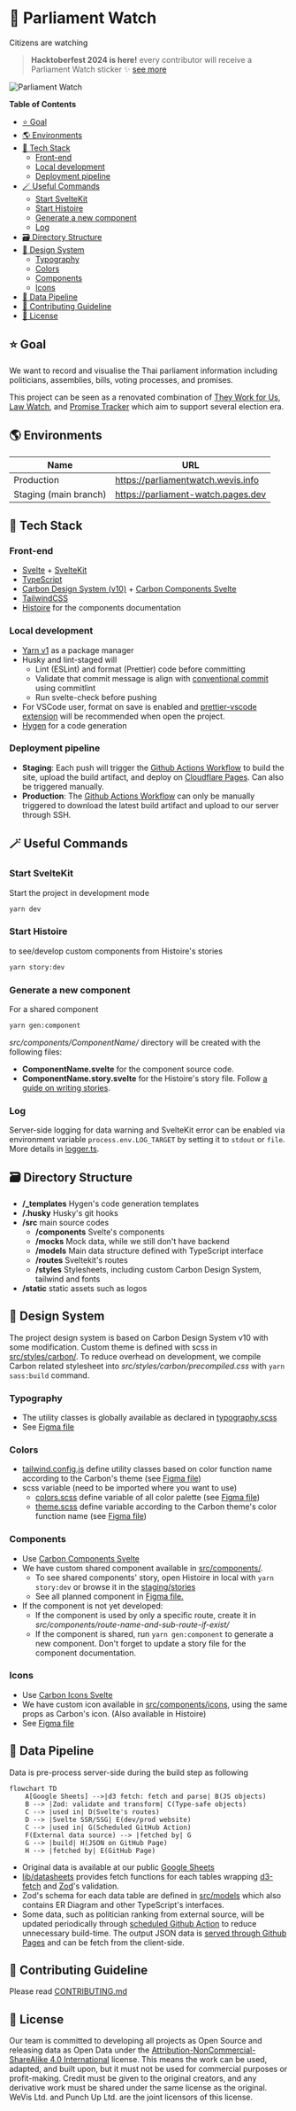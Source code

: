 # 👀 Parliament Watch

Citizens are watching

> **Hacktoberfest 2024 is here!** every contributor will receive a Parliament Watch sticker ✨ [see more](https://www.facebook.com/wevisdemo/posts/pfbid06t4zjUoG2noQW1pow9PiN2wmVQpUTHUSyE44SZcpP7bAaRRGaQy9JU1iWpUnVQAnl)

![Parliament Watch](https://parliamentwatch.wevis.info/images/sapasathan.svg)

**Table of Contents**

<!-- START doctoc generated TOC please keep comment here to allow auto update -->
<!-- DON'T EDIT THIS SECTION, INSTEAD RE-RUN doctoc TO UPDATE -->

- [⭐ Goal](#-goal)
- [🌎 Environments](#-environments)
- [🍱 Tech Stack](#-tech-stack)
  - [Front-end](#front-end)
  - [Local development](#local-development)
  - [Deployment pipeline](#deployment-pipeline)
- [🪄 Useful Commands](#-useful-commands)
  - [Start SvelteKit](#start-sveltekit)
  - [Start Histoire](#start-histoire)
  - [Generate a new component](#generate-a-new-component)
  - [Log](#log)
- [🗃️ Directory Structure](#-directory-structure)
- [🍭 Design System](#-design-system)
  - [Typography](#typography)
  - [Colors](#colors)
  - [Components](#components)
  - [Icons](#icons)
- [💾 Data Pipeline](#-data-pipeline)
- [🤝 Contributing Guideline](#-contributing-guideline)
- [📜 License](#-license)

<!-- END doctoc generated TOC please keep comment here to allow auto update -->

## ⭐ Goal

We want to record and visualise the Thai parliament information including politicians, assemblies, bills, voting processes, and promises.

This project can be seen as a renovated combination of [They Work for Us](https://github.com/wevisdemo/they-work-for-us), [Law Watch](https://github.com/wevisdemo/law-watch), and [Promise Tracker](https://github.com/wevisdemo/promise-tracker) which aim to support several election era.

## 🌎 Environments

| Name                  | URL                                |
| --------------------- | ---------------------------------- |
| Production            | https://parliamentwatch.wevis.info |
| Staging (main branch) | https://parliament-watch.pages.dev |

## 🍱 Tech Stack

### Front-end

- [Svelte](https://svelte.dev) + [SvelteKit](https://kit.svelte.dev)
- [TypeScript](https://www.typescriptlang.org/)
- [Carbon Design System (v10)](https://v10.carbondesignsystem.com) + [Carbon Components Svelte](https://carbon-components-svelte.onrender.com)
- [TailwindCSS](https://tailwindcss.com)
- [Histoire](https://histoire.dev/) for the components documentation

### Local development

- [Yarn v1](https://classic.yarnpkg.com) as a package manager
- Husky and lint-staged will
  - Lint (ESLint) and format (Prettier) code before committing
  - Validate that commit message is align with [conventional commit](https://www.conventionalcommits.org/en/v1.0.0/) using commitlint
  - Run svelte-check before pushing
- For VSCode user, format on save is enabled and [prettier-vscode extension](https://marketplace.visualstudio.com/items?itemName=esbenp.prettier-vscode) will be recommended when open the project.
- [Hygen](http://www.hygen.io) for a code generation

### Deployment pipeline

- **Staging**: Each push will trigger the [Github Actions Workflow](.github/workflows/staging.yml) to build the site, upload the build artifact, and deploy on [Cloudflare Pages](https://pages.cloudflare.com). Can also be triggered manually.
- **Production**: The [Github Actions Workflow](.github/workflows/staging.yml) can only be manually triggered to download the latest build artifact and upload to our server through SSH.

## 🪄 Useful Commands

### Start SvelteKit

Start the project in development mode

```bash
yarn dev
```

### Start Histoire

to see/develop custom components from Histoire's stories

```bash
yarn story:dev
```

### Generate a new component

For a shared component

```bash
yarn gen:component
```

_src/components/ComponentName/_ directory will be created with the following files:

- **ComponentName.svelte** for the component source code.
- **ComponentName.story.svelte** for the Histoire's story file. Follow [a guide on writing stories](https://histoire.dev/guide/svelte3/stories.html).

### Log

Server-side logging for data warning and SvelteKit error can be enabled via environment variable `process.env.LOG_TARGET` by setting it to `stdout` or `file`. More details in [logger.ts](src/lib/logger.ts).

## 🗃️ Directory Structure

- **/\_templates** Hygen's code generation templates
- **/.husky** Husky's git hooks
- **/src** main source codes
  - **/components** Svelte's components
  - **/mocks** Mock data, while we still don't have backend
  - **/models** Main data structure defined with TypeScript interface
  - **/routes** Sveltekit's routes
  - **/styles** Stylesheets, including custom Carbon Design System, tailwind and fonts
- **/static** static assets such as logos

## 🍭 Design System

The project design system is based on Carbon Design System v10 with some modification. Custom theme is defined with scss in [src/styles/carbon/](src/styles/carbon/). To reduce overhead on development, we compile Carbon related stylesheet into _src/styles/carbon/precompiled.css_ with `yarn sass:build` command.

### Typography

- The utility classes is globally available as declared in [typography.scss](src/styles/carbon/typography.scss)
- See [Figma file](<https://www.figma.com/file/wydykFjb2U2SLFIz5YmiE8/(v11)-Text-Styles---IBM-Design-Language-(Community)>)

### Colors

- [tailwind.config.js](tailwind.config.js) define utility classes based on color function name according to the Carbon's theme (see [Figma file](<https://www.figma.com/file/JhpIXQHbn07yn2GVD806dA/(v10)-White-Theme---Carbon-Design-System-(Community)>))
- scss variable (need to be imported where you want to use)
  - [colors.scss](src/styles/carbon/colors.scss) define variable of all color palette (see [Figma file](<https://www.figma.com/file/DLpm4GWpqa1BUEWApXGeGc/Color-Styles---IBM-Design-Language-(Community)>))
  - [theme.scss](src/styles/carbon/theme.scss) define variable according to the Carbon theme's color function name (see [Figma file](<https://www.figma.com/file/JhpIXQHbn07yn2GVD806dA/(v10)-White-Theme---Carbon-Design-System-(Community)?node-id=169%3A0>))

### Components

- Use [Carbon Components Svelte](https://carbon-components-svelte.onrender.com)
- We have custom shared component available in [src/components/](src/components/).
  - To see shared components' story, open Histoire in local with `yarn story:dev` or browse it in the [staging/stories](https://parliament-watch.pages.dev/stories)
  - See all planned component in [Figma file.](https://www.figma.com/file/cdtZnPegHm5CGHWqIND5Im/Design_Phase01?node-id=40%3A67247)
- If the component is not yet developed:
  - If the component is used by only a specific route, create it in _src/components/route-name-and-sub-route-if-exist/_
  - If the component is shared, run `yarn gen:component` to generate a new component. Don't forget to update a story file for the component documentation.

### Icons

- Use [Carbon Icons Svelte](https://carbon-icons-svelte.onrender.com)
- We have custom icon available in [src/components/icons](src/components/icons), using the same props as Carbon's icon. (Also available in Histoire)
- See [Figma file](<https://www.figma.com/file/TUob8dLak4FMugrqMQRm3R/Icons---IBM-Design-Language-(Community)>)

## 💾 Data Pipeline

Data is pre-process server-side during the build step as following

```mermaid
flowchart TD
    A[Google Sheets] -->|d3 fetch: fetch and parse| B(JS objects)
    B --> |Zod: validate and transform| C(Type-safe objects)
    C --> |used in| D(Svelte's routes)
    D --> |Svelte SSR/SSG| E(dev/prod website)
    C --> |used in| G(Scheduled GitHub Action)
    F(External data source) --> |fetched by| G
    G --> |build| H(JSON on GitHub Page)
    H --> |fetched by| E(GitHub Page)
```

- Original data is available at our public [Google Sheets](https://docs.google.com/spreadsheets/d/1SbX2kgAGsslbhGuB-EI_YdSAnIt3reU1_OEtWmDVOVk/edit?usp=sharing)
- [lib/datasheets](src/lib/datasheets/index.ts) provides fetch functions for each tables wrapping [d3-fetch](https://d3js.org/d3-fetch#csv) and [Zod](https://zod.dev)'s validation.
- Zod's schema for each data table are defined in [src/models](src/models) which also contains ER Diagram and other TypeScript's interfaces.
- Some data, such as politician ranking from external source, will be updated periodically through [scheduled Github Action](.github/workflows/update-ranking.yml) to reduce unnecessary build-time. The output JSON data is [served through Github Pages](https://wevisdemo.github.io/parliament-watch/politician-ranking.json) and can be fetch from the client-side.

## 🤝 Contributing Guideline

Please read [CONTRIBUTING.md](CONTRIBUTING.md)

## 📜 License

Our team is committed to developing all projects as Open Source and releasing data as Open Data under the [Attribution-NonCommercial-ShareAlike 4.0 International](https://creativecommons.org/licenses/by-nc-sa/4.0/) license. This means the work can be used, adapted, and built upon, but it must not be used for commercial purposes or profit-making. Credit must be given to the original creators, and any derivative work must be shared under the same license as the original. WeVis Ltd. and Punch Up Ltd. are the joint licensors of this license.
